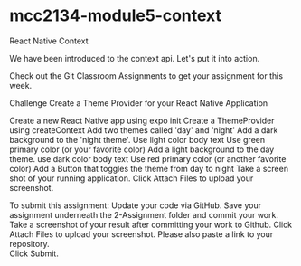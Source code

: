# mcc2134-module5-context
React Native Context

We have been introduced to the context api.  Let's put it into action.

Check out the Git Classroom Assignments to get your assignment for this week.

Challenge
Create a Theme Provider for your React Native Application

Create a new React Native app using expo init
Create a ThemeProvider using createContext
Add two themes called 'day' and 'night'
Add a dark background to the 'night theme'.
Use light color body text
Use green primary color (or your favorite color)
Add a light background to the day theme.
use dark color body text
Use red primary color (or another favorite color)
Add a Button that toggles the theme from day to night
Take a screen shot of your running application.
Click Attach Files to upload your screenshot.
 

To submit this assignment:
Update your code via GitHub.
Save your assignment underneath the 2-Assignment folder and commit your work.
Take a screenshot of your result after committing your work to Github.
Click Attach Files to upload your screenshot.
Please also paste a link to your repository.  
Click Submit.